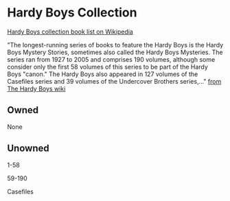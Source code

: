 # Hardy Boys Collection

[Hardy Boys collection book list on Wikipedia](https://en.wikipedia.org/wiki/List_of_Hardy_Boys_books)

"The longest-running series of books to feature the Hardy Boys is the Hardy Boys Mystery Stories, sometimes also called the Hardy Boys Mysteries. The series ran from 1927 to 2005 and comprises 190 volumes, although some consider only the first 58 volumes of this series to be part of the Hardy Boys "canon." The Hardy Boys also appeared in 127 volumes of the Casefiles series and 39 volumes of the Undercover Brothers series,..."
[from The Hardy Boys wiki](https://en.wikipedia.org/wiki/The_Hardy_Boys)

## Owned

None

## Unowned

1-58

59-190

Casefiles
